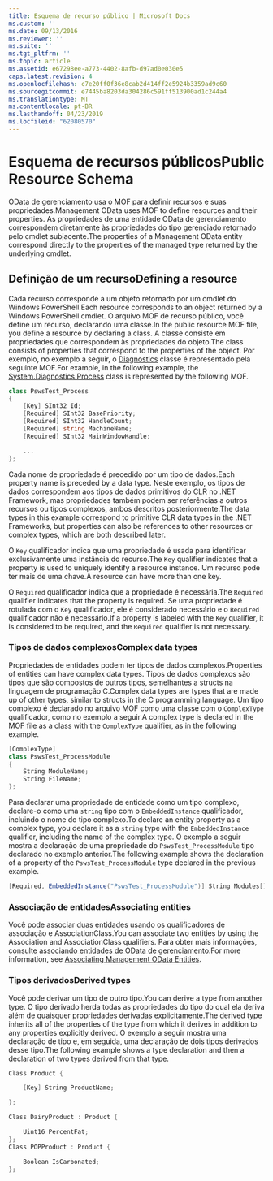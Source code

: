 ```yaml
---
title: Esquema de recurso público | Microsoft Docs
ms.custom: ''
ms.date: 09/13/2016
ms.reviewer: ''
ms.suite: ''
ms.tgt_pltfrm: ''
ms.topic: article
ms.assetid: e67298ee-a773-4402-8afb-d97ad0e030e5
caps.latest.revision: 4
ms.openlocfilehash: c7e20ff0f36e8cab2d414ff2e5924b3359ad9c60
ms.sourcegitcommit: e7445ba8203da304286c591ff513900ad1c244a4
ms.translationtype: MT
ms.contentlocale: pt-BR
ms.lasthandoff: 04/23/2019
ms.locfileid: "62080570"
---
```

# <a name="public-resource-schema"></a><span data-ttu-id="d84ae-102">Esquema de recursos públicos</span><span class="sxs-lookup"><span data-stu-id="d84ae-102">Public Resource Schema</span></span>

<span data-ttu-id="d84ae-103">OData de gerenciamento usa o MOF para definir recursos e suas propriedades.</span><span class="sxs-lookup"><span data-stu-id="d84ae-103">Management OData uses MOF to define resources and their properties.</span></span> <span data-ttu-id="d84ae-104">As propriedades de uma entidade OData de gerenciamento correspondem diretamente às propriedades do tipo gerenciado retornado pelo cmdlet subjacente.</span><span class="sxs-lookup"><span data-stu-id="d84ae-104">The properties of a Management OData entity correspond directly to the properties of the managed type returned by the underlying cmdlet.</span></span>

## <a name="defining-a-resource"></a><span data-ttu-id="d84ae-105">Definição de um recurso</span><span class="sxs-lookup"><span data-stu-id="d84ae-105">Defining a resource</span></span>

<span data-ttu-id="d84ae-106">Cada recurso corresponde a um objeto retornado por um cmdlet do Windows PowerShell.</span><span class="sxs-lookup"><span data-stu-id="d84ae-106">Each resource corresponds to an object returned by a Windows PowerShell cmdlet.</span></span> <span data-ttu-id="d84ae-107">O arquivo MOF de recurso público, você define um recurso, declarando uma classe.</span><span class="sxs-lookup"><span data-stu-id="d84ae-107">In the public resource MOF file, you define a resource by declaring a class.</span></span> <span data-ttu-id="d84ae-108">A classe consiste em propriedades que correspondem às propriedades do objeto.</span><span class="sxs-lookup"><span data-stu-id="d84ae-108">The class consists of properties that correspond to the properties of the object.</span></span> <span data-ttu-id="d84ae-109">Por exemplo, no exemplo a seguir, o [Diagnostics](/dotnet/api/System.Diagnostics.Process) classe é representado pela seguinte MOF.</span><span class="sxs-lookup"><span data-stu-id="d84ae-109">For example, in the following example, the [System.Diagnostics.Process](/dotnet/api/System.Diagnostics.Process) class is represented by the following MOF.</span></span>

```csharp
class PswsTest_Process
{
    [Key] SInt32 Id;
    [Required] SInt32 BasePriority;
    [Required] SInt32 HandleCount;
    [Required] string MachineName;
    [Required] SInt32 MainWindowHandle;

    ...
};
```

<span data-ttu-id="d84ae-110">Cada nome de propriedade é precedido por um tipo de dados.</span><span class="sxs-lookup"><span data-stu-id="d84ae-110">Each property name is preceded by a data type.</span></span> <span data-ttu-id="d84ae-111">Neste exemplo, os tipos de dados correspondem aos tipos de dados primitivos do CLR no .NET Framework, mas propriedades também podem ser referências a outros recursos ou tipos complexos, ambos descritos posteriormente.</span><span class="sxs-lookup"><span data-stu-id="d84ae-111">The data types in this example correspond to primitive CLR data types in the .NET Frameworks, but properties can also be references to other resources or complex types, which are both described later.</span></span>

<span data-ttu-id="d84ae-112">O `Key` qualificador indica que uma propriedade é usada para identificar exclusivamente uma instância do recurso.</span><span class="sxs-lookup"><span data-stu-id="d84ae-112">The `Key` qualifier indicates that a property is used to uniquely identify a resource instance.</span></span> <span data-ttu-id="d84ae-113">Um recurso pode ter mais de uma chave.</span><span class="sxs-lookup"><span data-stu-id="d84ae-113">A resource can have more than one key.</span></span>

<span data-ttu-id="d84ae-114">O `Required` qualificador indica que a propriedade é necessária.</span><span class="sxs-lookup"><span data-stu-id="d84ae-114">The `Required` qualifier indicates that the property is required.</span></span> <span data-ttu-id="d84ae-115">Se uma propriedade é rotulada com o `Key` qualificador, ele é considerado necessário e o `Required` qualificador não é necessário.</span><span class="sxs-lookup"><span data-stu-id="d84ae-115">If a property is labeled with the `Key` qualifier, it is considered to be required, and the `Required` qualifier is not necessary.</span></span>

### <a name="complex-data-types"></a><span data-ttu-id="d84ae-116">Tipos de dados complexos</span><span class="sxs-lookup"><span data-stu-id="d84ae-116">Complex data types</span></span>

<span data-ttu-id="d84ae-117">Propriedades de entidades podem ter tipos de dados complexos.</span><span class="sxs-lookup"><span data-stu-id="d84ae-117">Properties of entities can have complex data types.</span></span> <span data-ttu-id="d84ae-118">Tipos de dados complexos são tipos que são compostos de outros tipos, semelhantes a structs na linguagem de programação C.</span><span class="sxs-lookup"><span data-stu-id="d84ae-118">Complex data types are types that are made up of other types, similar to structs in the C programming language.</span></span> <span data-ttu-id="d84ae-119">Um tipo complexo é declarado no arquivo MOF como uma classe com o `ComplexType` qualificador, como no exemplo a seguir.</span><span class="sxs-lookup"><span data-stu-id="d84ae-119">A complex type is declared in the MOF file as a class with the `ComplexType` qualifier, as in the following example.</span></span>

```csharp
[ComplexType]
class PswsTest_ProcessModule
{
    String ModuleName;
    String FileName;
};
```

<span data-ttu-id="d84ae-120">Para declarar uma propriedade de entidade como um tipo complexo, declare-o como uma `string` tipo com o `EmbeddedInstance` qualificador, incluindo o nome do tipo complexo.</span><span class="sxs-lookup"><span data-stu-id="d84ae-120">To declare an entity property as a complex type, you declare it as a `string` type with the `EmbeddedInstance` qualifier, including the name of the complex type.</span></span> <span data-ttu-id="d84ae-121">O exemplo a seguir mostra a declaração de uma propriedade do `PswsTest_ProcessModule` tipo declarado no exemplo anterior.</span><span class="sxs-lookup"><span data-stu-id="d84ae-121">The following example shows the declaration of a property of the `PswsTest_ProcessModule` type declared in the previous example.</span></span>

```csharp
[Required, EmbeddedInstance("PswsTest_ProcessModule")] String Modules[];
```

### <a name="associating-entities"></a><span data-ttu-id="d84ae-122">Associação de entidades</span><span class="sxs-lookup"><span data-stu-id="d84ae-122">Associating entities</span></span>

<span data-ttu-id="d84ae-123">Você pode associar duas entidades usando os qualificadores de associação e AssociationClass.</span><span class="sxs-lookup"><span data-stu-id="d84ae-123">You can associate two entities by using the Association and AssociationClass qualifiers.</span></span> <span data-ttu-id="d84ae-124">Para obter mais informações, consulte [associando entidades de OData de gerenciamento](./associating-management-odata-entities.md).</span><span class="sxs-lookup"><span data-stu-id="d84ae-124">For more information, see [Associating Management OData Entities](./associating-management-odata-entities.md).</span></span>

### <a name="derived-types"></a><span data-ttu-id="d84ae-125">Tipos derivados</span><span class="sxs-lookup"><span data-stu-id="d84ae-125">Derived types</span></span>

<span data-ttu-id="d84ae-126">Você pode derivar um tipo de outro tipo.</span><span class="sxs-lookup"><span data-stu-id="d84ae-126">You can derive a type from another type.</span></span> <span data-ttu-id="d84ae-127">O tipo derivado herda todas as propriedades do tipo do qual ela deriva além de quaisquer propriedades derivadas explicitamente.</span><span class="sxs-lookup"><span data-stu-id="d84ae-127">The derived type inherits all of the properties of the type from which it derives in addition to any properties explicitly derived.</span></span> <span data-ttu-id="d84ae-128">O exemplo a seguir mostra uma declaração de tipo e, em seguida, uma declaração de dois tipos derivados desse tipo.</span><span class="sxs-lookup"><span data-stu-id="d84ae-128">The following example shows a type declaration and then a declaration of two types derived from that type.</span></span>

```csharp
Class Product {

    [Key] String ProductName;

};

Class DairyProduct : Product {

    Uint16 PercentFat;
};
Class POPProduct : Product {

    Boolean IsCarbonated;
};
```